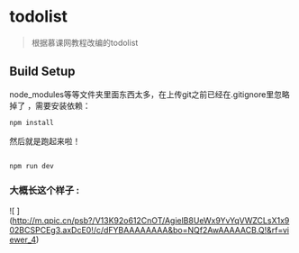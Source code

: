 # todolist

> 根据慕课网教程改编的todolist

## Build Setup
 node_modules等等文件夹里面东西太多，在上传git之前已经在.gitignore里忽略掉了 ，需要安装依赖：
``` bash
npm install
```

然后就是跑起来啦！

``` bash

npm run dev

```

### 大概长这个样子 :

![ ] (http://m.qpic.cn/psb?/V13K92o612CnOT/AgielB8UeWx9YvYqVWZCLsX1x902BCSPCEg3.axDcE0!/c/dFYBAAAAAAAA&bo=NQf2AwAAAAACB.Q!&rf=viewer_4)

